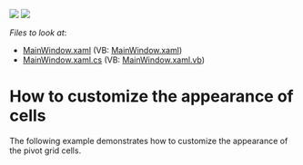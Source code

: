 <!-- default badges list -->
[![](https://img.shields.io/badge/Open_in_DevExpress_Support_Center-FF7200?style=flat-square&logo=DevExpress&logoColor=white)](https://supportcenter.devexpress.com/ticket/details/E2517)
[![](https://img.shields.io/badge/📖_How_to_use_DevExpress_Examples-e9f6fc?style=flat-square)](https://docs.devexpress.com/GeneralInformation/403183)
<!-- default badges end -->
<!-- default file list -->
*Files to look at*:

* [MainWindow.xaml](./CS/CustomAppearance/MainWindow.xaml) (VB: [MainWindow.xaml](./VB/CustomAppearance/MainWindow.xaml))
* [MainWindow.xaml.cs](./CS/CustomAppearance/MainWindow.xaml.cs) (VB: [MainWindow.xaml.vb](./VB/CustomAppearance/MainWindow.xaml.vb))
<!-- default file list end -->
# How to customize the appearance of cells


<p>The following example demonstrates how to customize the appearance of the pivot grid cells.<br />
</p>

<br/>


